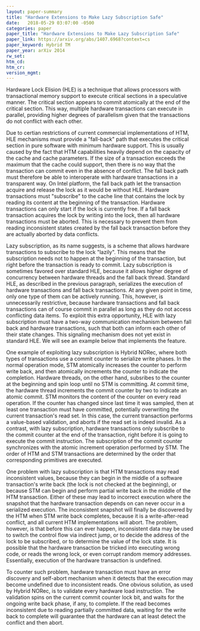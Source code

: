 ```yaml
---
layout: paper-summary
title: "Hardware Extensions to Make Lazy Subscription Safe"
date:   2018-05-29 03:07:00 -0500
categories: paper
paper_title: "Hardware Extensions to Make Lazy Subscription Safe"
paper_link: https://arxiv.org/abs/1407.6968?context=cs
paper_keyword: Hybrid TM
paper_year: arXiv 2014
rw_set: 
htm_cd: 
htm_cr: 
version_mgmt: 
---
```


Hardware Lock Elision (HLE) is a technique that allows processors with transactional memory support to
execute critical sections in a speculative manner. The critical section appears to commit atomically at the 
end of the critical section. This way, multiple hardware transactions can execute in parallel, providing higher
degrees of parallelism given that the transactions do not conflict with each other.

Due to certian restrictions of current commercial implementations of HTM, HLE mechanisms must provide a "fall-back" 
path that executes the critical section in pure software with minimum hardware support. This is usually caused by the 
fact that HTM capabilities heavily depend on the capacity of the cache and cache parameters. If the size of a transaction
exceeds the maximum that the cache could support, then there is no way that the transaction can commit even
in the absence of conflict. The fall back path must therefore be able to interoperate with hardware transactions in a 
transparent way. On Intel platform, the fall back path let the transaction acquire and release the lock as it would be 
without HLE. Hardware transactions must "subscribe" to the cache line that contains the lock by reading its content at
the beginning of the transaction. Hardware transactions can only start if the lock is currently free. If a fall back
transaction acquires the lock by writing into the lock, then all hardware transactions must be aborted. This is 
necessary to prevent them from reading inconsistent states created by the fall back transaction before they are 
actually aborted by data conflicts.

Lazy subscription, as its name suggests, is a scheme that allows hardware transactions to subscribe to the lock
"lazily". This means that the subscription needs not to happen at the beginning of the transaction, but right before 
the transaction is ready to commit. Lazy subscription is sometimes favored over standard HLE, because it allows higher 
degree of concurrency between hardware threads and the fall back thread. Standard HLE, as described in the previous 
paragraph, serializes the execution of hardware transactions and fall back transactions. At any given point in time,
only one type of them can be actively running. This, however, is unnecessarily restrictive, because hardware transactions
and fall back transactions can of course commit in parallel as long as they do not access conflicting data items. To exploit
this extra opportunity, HLE with lazy subscription must have a two-way communication mechanism between fall back and 
hardware transactions, such that both can inform each other of their state changes. This signaling mechanism does not 
yet exist in standard HLE. We will see an example below that implements the feature.

One example of exploiting lazy subscription is Hybrid NORec, where both types of transactions use a commit counter
to serialize write phases. In the normal operation mode, STM atomically increases the counter to perform write back, 
and then atomically increments the counter to indicate the completion. Hardware threads, on the other hand, subsribes 
to the counter at the beginning and spin loop until no STM is committing. At commit time, the hardware thread increments 
the commit counter by two to indicate an atomic commit. STM monitors the content of the counter on every read operation.
If the counter has changed since last time it was sampled, then at least one transaction must have committed, potentially
overwriting the current transaction's read set. In this case, the current transaction performs a value-based validation,
and aborts if the read set is indeed invalid. As a contrast, with lazy subscription, hardware transactions only subscribe to
the commit counter at the end of the transaction, right before it is going to execute the commit instruction. The 
subscription of the commit counter synchronizes with the atomic increment operation performed by STM. The order of 
HTM and STM transactions are determined by the order that corresponding primitives are executed.

One problem with lazy subscription is that HTM transactions may read inconsistent values, because they can begin
in the middle of a software transaction's write back (the lock is not checked at the beginning), or because STM can 
begin and perform partial write back in the middle of the HTM transaction. Either of these may lead to incorrect execution 
where the snapshot that the hardware transaction depends on can never occur in a serialized execution. The inconsistent 
snapshot will finally be discovered by the HTM when STM write back completes, because it is a write-after-read conflict, and 
all current HTM implementations will abort. The problem, however, is that before this can ever happen, inconsistent data
may be used to switch the control flow via indirect jump, or to decide the address of the lock to be subscribed, or to 
determine the value of the lock state. It is possible that the hardware transaction be tricked into executing wrong 
code, or reads the wrong lock, or even corrupt random memory addresses. Essentially, execution of the hardware transaction 
is undefined.

To counter such problem, hardware transaction must have an error discovery and self-abort mechanism when it detects that
the execution may become undefined due to inconsistent reads. One obvious solution, as used by Hybrid NORec, is to 
validate every hardware load instruction. The validation spins on the current commit counter lock bit, and waits for 
the ongoing write back phase, if any, to complete. If the read becomes inconsistent due to reading partially committed
data, waiting for the write back to complete will guarantee that the hardware can at least detect the conflict
and then abort.